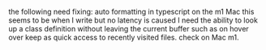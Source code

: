 the following need fixing:
auto formatting in typescript on the m1 Mac this seems to be when I write but no latency is caused
I need the ability to look up a class definition without leaving the current buffer such as on hover over
keep <leader><leader> as quick access to recently visited files. check on Mac m1.
